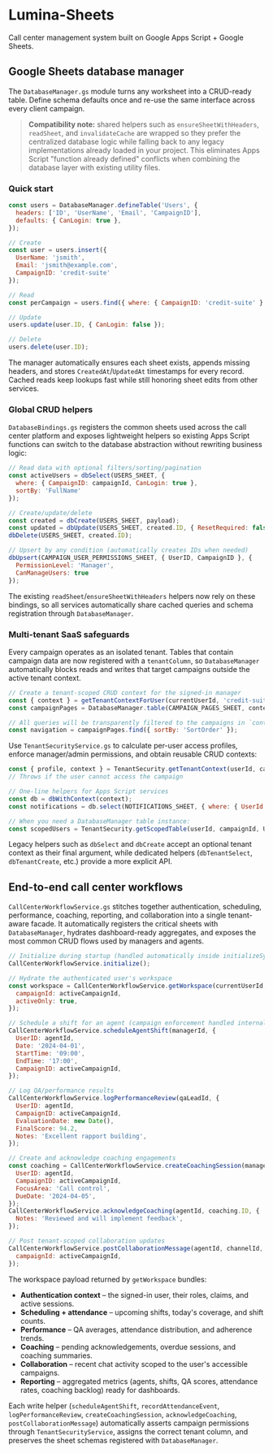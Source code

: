 # Lumina-Sheets

Call center management system built on Google Apps Script + Google Sheets.

## Google Sheets database manager

The `DatabaseManager.gs` module turns any worksheet into a CRUD-ready table. Define
schema defaults once and re-use the same interface across every client campaign.

> **Compatibility note:** shared helpers such as `ensureSheetWithHeaders`,
> `readSheet`, and `invalidateCache` are wrapped so they prefer the centralized
> database logic while falling back to any legacy implementations already loaded
> in your project. This eliminates Apps Script "function already defined"
> conflicts when combining the database layer with existing utility files.

### Quick start

```javascript
const users = DatabaseManager.defineTable('Users', {
  headers: ['ID', 'UserName', 'Email', 'CampaignID'],
  defaults: { CanLogin: true },
});

// Create
const user = users.insert({
  UserName: 'jsmith',
  Email: 'jsmith@example.com',
  CampaignID: 'credit-suite'
});

// Read
const perCampaign = users.find({ where: { CampaignID: 'credit-suite' } });

// Update
users.update(user.ID, { CanLogin: false });

// Delete
users.delete(user.ID);
```

The manager automatically ensures each sheet exists, appends missing headers, and
stores `CreatedAt`/`UpdatedAt` timestamps for every record. Cached reads keep lookups
fast while still honoring sheet edits from other services.

### Global CRUD helpers

`DatabaseBindings.gs` registers the common sheets used across the call center platform
and exposes lightweight helpers so existing Apps Script functions can switch to the
database abstraction without rewriting business logic:

```javascript
// Read data with optional filters/sorting/pagination
const activeUsers = dbSelect(USERS_SHEET, {
  where: { CampaignID: campaignId, CanLogin: true },
  sortBy: 'FullName'
});

// Create/update/delete
const created = dbCreate(USERS_SHEET, payload);
const updated = dbUpdate(USERS_SHEET, created.ID, { ResetRequired: false });
dbDelete(USERS_SHEET, created.ID);

// Upsert by any condition (automatically creates IDs when needed)
dbUpsert(CAMPAIGN_USER_PERMISSIONS_SHEET, { UserID, CampaignID }, {
  PermissionLevel: 'Manager',
  CanManageUsers: true
});
```

The existing `readSheet`/`ensureSheetWithHeaders` helpers now rely on these bindings,
so all services automatically share cached queries and schema registration through
`DatabaseManager`.

### Multi-tenant SaaS safeguards

Every campaign operates as an isolated tenant. Tables that contain campaign data are
now registered with a `tenantColumn`, so `DatabaseManager` automatically blocks reads
and writes that target campaigns outside the active tenant context.

```javascript
// Create a tenant-scoped CRUD context for the signed-in manager
const { context } = getTenantContextForUser(currentUserId, 'credit-suite');
const campaignPages = DatabaseManager.table(CAMPAIGN_PAGES_SHEET, context);

// All queries will be transparently filtered to the campaigns in `context`
const navigation = campaignPages.find({ sortBy: 'SortOrder' });
```

Use `TenantSecurityService.gs` to calculate per-user access profiles, enforce
manager/admin permissions, and obtain reusable CRUD contexts:

```javascript
const { profile, context } = TenantSecurity.getTenantContext(userId, campaignId);
// Throws if the user cannot access the campaign

// One-line helpers for Apps Script services
const db = dbWithContext(context);
const notifications = db.select(NOTIFICATIONS_SHEET, { where: { UserId: userId } });

// When you need a DatabaseManager table instance:
const scopedUsers = TenantSecurity.getScopedTable(userId, campaignId, USERS_SHEET);
```

Legacy helpers such as `dbSelect` and `dbCreate` accept an optional tenant context as
their final argument, while dedicated helpers (`dbTenantSelect`, `dbTenantCreate`,
etc.) provide a more explicit API.

## End-to-end call center workflows

`CallCenterWorkflowService.gs` stitches together authentication, scheduling,
performance, coaching, reporting, and collaboration into a single tenant-aware
facade. It automatically registers the critical sheets with `DatabaseManager`,
hydrates dashboard-ready aggregates, and exposes the most common CRUD flows used by
managers and agents.

```javascript
// Initialize during startup (handled automatically inside initializeSystem)
CallCenterWorkflowService.initialize();

// Hydrate the authenticated user's workspace
const workspace = CallCenterWorkflowService.getWorkspace(currentUserId, {
  campaignId: activeCampaignId,
  activeOnly: true,
});

// Schedule a shift for an agent (campaign enforcement handled internally)
CallCenterWorkflowService.scheduleAgentShift(managerId, {
  UserID: agentId,
  Date: '2024-04-01',
  StartTime: '09:00',
  EndTime: '17:00',
  CampaignID: activeCampaignId,
});

// Log QA/performance results
CallCenterWorkflowService.logPerformanceReview(qaLeadId, {
  UserID: agentId,
  CampaignID: activeCampaignId,
  EvaluationDate: new Date(),
  FinalScore: 94.2,
  Notes: 'Excellent rapport building',
});

// Create and acknowledge coaching engagements
const coaching = CallCenterWorkflowService.createCoachingSession(managerId, {
  UserID: agentId,
  CampaignID: activeCampaignId,
  FocusArea: 'Call control',
  DueDate: '2024-04-05',
});
CallCenterWorkflowService.acknowledgeCoaching(agentId, coaching.ID, {
  Notes: 'Reviewed and will implement feedback',
});

// Post tenant-scoped collaboration updates
CallCenterWorkflowService.postCollaborationMessage(agentId, channelId, 'QA review completed', {
  campaignId: activeCampaignId,
});
```

The workspace payload returned by `getWorkspace` bundles:

* **Authentication context** – the signed-in user, their roles, claims, and active
  sessions.
* **Scheduling + attendance** – upcoming shifts, today's coverage, and shift counts.
* **Performance** – QA averages, attendance distribution, and adherence trends.
* **Coaching** – pending acknowledgements, overdue sessions, and coaching summaries.
* **Collaboration** – recent chat activity scoped to the user's accessible campaigns.
* **Reporting** – aggregated metrics (agents, shifts, QA scores, attendance rates,
  coaching backlog) ready for dashboards.

Each write helper (`scheduleAgentShift`, `recordAttendanceEvent`,
`logPerformanceReview`, `createCoachingSession`, `acknowledgeCoaching`,
`postCollaborationMessage`) automatically asserts campaign permissions through
`TenantSecurityService`, assigns the correct tenant column, and preserves the sheet
schemas registered with `DatabaseManager`.

